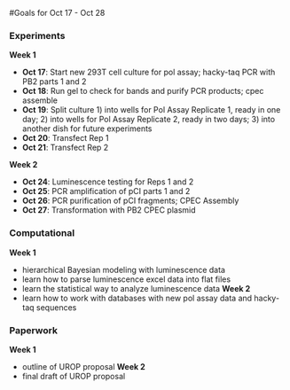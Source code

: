 #Goals for Oct 17 - Oct 28

### Experiments
**Week 1**
- **Oct 17**: Start new 293T cell culture for pol assay; hacky-taq PCR with PB2 parts 1 and 2
- **Oct 18**: Run gel to check for bands and purify PCR products; cpec assemble
- **Oct 19**: Split culture 1) into wells for Pol Assay Replicate 1, ready in one day; 2) into wells for Pol Assay Replicate 2, ready in two days; 3) into another dish for future experiments
- **Oct 20**: Transfect Rep 1
- **Oct 21**: Transfect Rep 2

**Week 2**
- **Oct 24**: Luminescence testing for Reps 1 and 2
- **Oct 25**: PCR amplification of pCI parts 1 and 2
- **Oct 26**: PCR purification of pCI fragments; CPEC Assembly
- **Oct 27**: Transformation with PB2 CPEC plasmid


### Computational
**Week 1**
- hierarchical Bayesian modeling with luminescence data
- learn how to parse luminescence excel data into flat files
- learn the statistical way to analyze luminescence data
**Week 2**
- learn how to work with databases with new pol assay data and hacky-taq sequences

### Paperwork
**Week 1**
- outline of UROP proposal
**Week 2**
- final draft of UROP proposal
